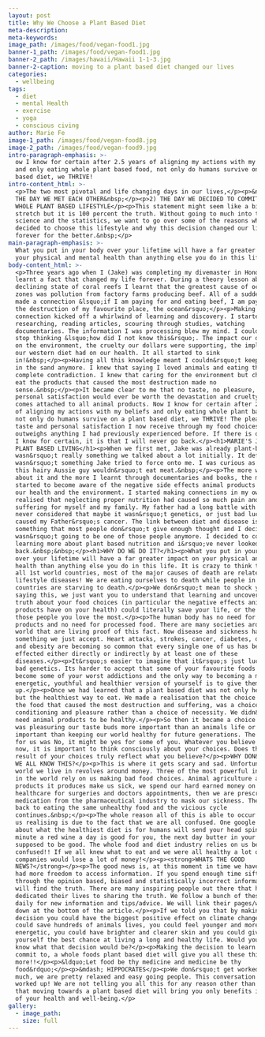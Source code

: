 ```yaml
---
layout: post
title: Why We Choose a Plant Based Diet
meta-description:
meta-keywords:
image_path: /images/food/vegan-food1.jpg
banner-1_path: /images/food/vegan-food1.jpg
banner-2_path: /images/hawaii/Hawaii 1-1-3.jpg
banner-2-caption: moving to a plant based diet changed our lives
categories:
  - wellbeing
tags:
  - diet
  - mental Health
  - exercise
  - yoga
  - conscious civing
author: Marie Fe
image-1_path: /images/food/vegan-food8.jpg
image-2_path: /images/food/vegan-food9.jpg
intro-paragraph-emphasis: >-
  ow I know for certain after 2.5 years of aligning my actions with my beliefs
  and only eating whole plant based food, not only do humans survive on a plant
  based diet, we THRIVE!
intro-content_html: >-
  <p>The two most pivotal and life changing days in our lives,</p><p>&nbsp;1)
  THE DAY WE MET EACH OTHER&nbsp;</p><p>2) THE DAY WE DECIDED TO COMMIT TO A
  WHOLE PLANT BASED LIFESTYLE</p><p>This statement might seem like a bit of a
  stretch but it is 100 percent the truth. Without going to much into the
  science and the statistics, we want to go over some of the reasons why we
  decided to choose this lifestyle and why this decision changed our lives
  forever for the better.&nbsp;</p>
main-paragraph-emphasis: >-
  What you put in your body over your lifetime will have a far greater impact on
  your physical and mental health than anything else you do in this life
body-content_html: >-
  <p>Three years ago when I (Jake) was completing my divemaster in Honduras I
  learnt a fact that changed my life forever. During a theory lesson about the
  declining state of coral reefs I learnt that the greatest cause of ocean dead
  zones was pollution from factory farms producing beef. All of a sudden my mind
  made a connection &lsquo;if I am paying for and eating beef, I am paying for
  the destruction of my favourite place, the ocean&rsquo;</p><p>Making this
  connection kicked off a whirlwind of learning and discovery. I started
  researching, reading articles, scouring through studies, watching
  documentaries. The information I was processing blew my mind. I couldn&rsquo;t
  stop thinking &lsquo;how did I not know this&rsquo;. The impact our diet had
  on the environment, the cruelty our dollars were supporting, the implications
  our western diet had on our health. It all started to sink
  in!&nbsp;</p><p>Having all this knowledge meant I couldn&rsquo;t keep my head
  in the sand anymore. I knew that saying I loved animals and eating them was a
  complete contradiction. I knew that caring for the environment but choosing to
  eat the products that caused the most destruction made no
  sense.&nbsp;</p><p>It became clear to me that no taste, no pleasure, no
  personal satisfaction would ever be worth the devastation and cruelty that
  comes attached to all animal products. Now I know for certain after 2.5 years
  of aligning my actions with my beliefs and only eating whole plant based food,
  not only do humans survive on a plant based diet, we THRIVE! The pleasure,
  taste and personal satisfaction I now receive through my food choices far
  outweighs anything I had previously experienced before. If there is one thing
  I know for certain, it is that I will never go back.</p><h1>MARIE'S JOURNEY TO
  PLANT BASED LIVING</h1><p>When we first met, Jake was already plant-based. It
  wasn&rsquo;t really something we talked about a lot initially. It definitely
  wasn&rsquo;t something Jake tried to force onto me. I was curious as to why
  this hairy Aussie guy wouldn&rsquo;t eat meat.&nbsp;</p><p>The more we talked
  about it and the more I learnt through documentaries and books, the more I
  started to become aware of the negative side effects animal products have on
  our health and the environment. I started making connections in my own life, I
  realised that neglecting proper nutrition had caused so much pain and
  suffering for myself and my family. My father had a long battle with cancer. I
  never considered that maybe it wasn&rsquo;t genetics, or just bad luck that
  caused my Father&rsquo;s cancer. The link between diet and disease is
  something that most people don&rsquo;t give enough thought and I decided I
  wasn&rsquo;t going to be one of those people anymore. I decided to commit to
  learning more about plant based nutrition and i&rsquo;ve never looked
  back.&nbsp;&nbsp;</p><h1>WHY DO WE DO IT?</h1><p>What you put in your body
  over your lifetime will have a far greater impact on your physical and mental
  health than anything else you do in this life. It is crazy to think that in
  all 1st world countries, most of the major causes of death are related to
  lifestyle diseases! We are eating ourselves to death while people in 3rd world
  countries are starving to death.</p><p>We don&rsquo;t mean to shock you by
  saying this, we just want you to understand that learning and uncovering the
  truth about your food choices (in particular the negative effects animal
  products have on your health) could literally save your life, or the lives of
  those people you love the most.</p><p>The human body has no need for animal
  products and no need for processed food. There are many societies around the
  world that are living proof of this fact. Now disease and sickness has become
  something we just accept. Heart attacks, strokes, cancer, diabetes, depression
  and obesity are becoming so common that every single one of us has been
  effected either directly or indirectly by at least one of these
  diseases.</p><p>It&rsquo;s easier to imagine that it&rsquo;s just luck, or its
  bad genetics. Its harder to accept that some of your favourite foods have
  become some of your worst addictions and the only way to becoming a more
  energetic, youthful and healthier version of yourself is to give them
  up.</p><p>Once we had learned that a plant based diet was not only healthy,
  but the healthiest way to eat. We made a realisation that the choice to eat
  the food that caused the most destruction and suffering, was a choice of
  conditioning and pleasure rather than a choice of necessity. We didn&rsquo;t
  need animal products to be healthy.</p><p>So then it became a choice for us,
  was pleasuring our taste buds more important than an animals life or more
  important than keeping our world healthy for future generations. The answer
  for us was No, it might be yes for some of you. Whatever you believe right
  now, it is important to think consciously about your choices. Does the end
  result of your choices truly reflect what you believe?</p><p>WHY DON&rsquo;T
  WE ALL KNOW THIS?</p><p>This is where it gets scary and sad. Unfortunately the
  world we live in revolves around money. Three of the most powerful industries
  in the world rely on us making bad food choices. Animal agriculture and the
  products it produces make us sick, we spend our hard earned money on
  healthcare for surgeries and doctors appointments, then we are prescribed
  medication from the pharmaceutical industry to mask our sickness. Then we go
  back to eating the same unhealthy food and the vicious cycle
  continues.&nbsp;</p><p>The whole reason all of this is able to occur without
  us realising is due to the fact that we are all confused. One google search
  about what the healthiest diet is for humans will send your head spinning. One
  minute a red wine a day is good for you, the next day butter in your coffee is
  supposed to be good. The whole food and diet industry relies on us being
  confused!! If we all knew what to eat and we were all healthy a lot of
  companies would lose a lot of money!</p><p><strong>WHATS THE GOOD
  NEWS?</strong></p><p>The good news is, at this moment in time we have never
  had more freedom to access information. If you spend enough time sifting
  through the opinion based, biased and statistically incorrect information, you
  will find the truth. There are many inspiring people out there that have
  dedicated their lives to sharing the truth. We follow a bunch of these people
  daily for new information and tips/advice. We will link their pages/websites
  down at the bottom of the article.</p><p>If we told you that by making one
  decision you could have the biggest positive effect on climate change, you
  could save hundreds of animals lives, you could feel younger and more
  energetic, you could have brighter and clearer skin and you could give
  yourself the best chance at living a long and healthy life. Would you want to
  know what that decision would be?</p><p>Making the decision to learn about and
  commit to, a whole foods plant based diet will give you all these things and
  more!!</p><p>&ldquo;Let food be thy medicine and medicine be thy
  food&rdquo;</p><p>&mdash; HIPPOCRATES</p><p>We don&rsquo;t get worked up about
  much, we are pretty relaxed and easy going people. This conversation gets us
  worked up! We are not telling you all this for any reason other than we know
  that moving towards a plant based diet will bring you only benefits in terms
  of your health and well-being.</p>
gallery:
  - image_path:
    size: full
---
```


